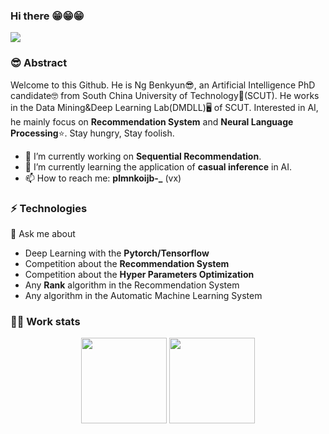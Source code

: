 ### Hi there 😁😁😁
<div> <img src="https://visitor-badge.glitch.me/badge?page_id=KNwbq" /> </div>

### 😎 Abstract
Welcome to this Github. He is Ng Benkyun😎, an Artificial Intelligence PhD candidate🤓 from South China University of Technology🏫(SCUT). He works in the Data Mining&Deep Learning Lab(DMDLL)🖥️ of SCUT. Interested in AI, he mainly focus on **Recommendation System** and **Neural Language Processing**⭐. Stay hungry, Stay foolish.

- 🔭 I’m currently working on **Sequential Recommendation**.
- 🌱 I’m currently learning the application of **casual inference** in AI.
- 📫 How to reach me: **plmnkoijb-_** (vx)

### ⚡ Technologies
💬 Ask me about
- Deep Learning with the **Pytorch/Tensorflow**
- Competition about the **Recommendation System**
- Competition about the **Hyper Parameters Optimization**
- Any **Rank** algorithm in the Recommendation System
- Any algorithm in the Automatic Machine Learning System

### 👨‍💻 Work stats
<div align="center"> <img height="137px" src="https://github-readme-stats.vercel.app/api?username=KNwbq&hide_title=true&hide_border=true&hide=prs&show_icons=trueline_height=21&text_color=000&icon_color=000&bg_color=0,CCCCCC,999999,666666&theme=graywhite" /> <img height="137px" src="https://github-readme-stats.vercel.app/api/top-langs/?username=KNwbq&hide_title=true&hide_border=true&layout=compact&langs_count=6&text_color=000&icon_color=fff&bg_color=0,666666,555555,444444&theme=graywhite" /> </div>

<!--
**KNwbq/KNwbq** is a ✨ _special_ ✨ repository because its `README.md` (this file) appears on your GitHub profile.

Here are some ideas to get you started:

- 🔭 I’m currently working on ...
- 🌱 I’m currently learning ...
- 👯 I’m looking to collaborate on ...
- 🤔 I’m looking for help with ...
- 💬 Ask me about ...
- 📫 How to reach me: ...
- 😄 Pronouns: ...
- ⚡ Fun fact: ...
-->
